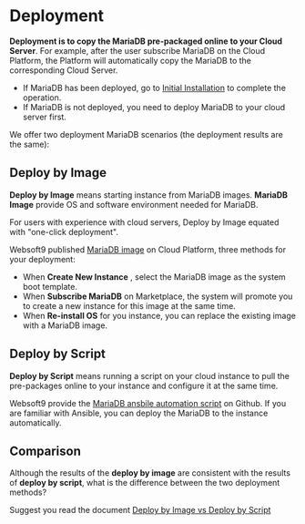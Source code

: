 # Deployment

**Deployment is to copy the MariaDB pre-packaged online to your Cloud Server**. For example, after the user subscribe MariaDB on the Cloud Platform, the Platform will automatically copy the MariaDB to the corresponding Cloud Server.

- If MariaDB has been deployed, go to [Initial Installation](/stack-installation.md) to complete the operation.
- If MariaDB is not deployed, you need to deploy MariaDB to your cloud server first.

We offer two deployment MariaDB scenarios (the deployment results are the same):

## Deploy by Image

**Deploy by Image** means starting instance from MariaDB images. **MariaDB Image** provide OS and software environment needed for MariaDB.

For users with experience with cloud servers, Deploy by Image equated with "one-click deployment".

Websoft9 published [MariaDB image](https://apps.websoft9.com/mariadb) on Cloud Platform, three methods for your deployment:

* When **Create New Instance** , select the MariaDB image as the system boot template.
* When **Subscribe MariaDB** on Marketplace, the system will promote you to create a new instance for this image at the same time.
* When **Re-install OS** for you instance, you can replace the existing image with a MariaDB image.

## Deploy by Script

**Deploy by Script** means running a script on your cloud instance to pull the pre-packages online to your instance and configure it at the same time.

Websoft9 provide the [MariaDB ansbile automation script](https://github.com/Websoft9/ansible-mariadb) on Github. If you are familiar with Ansible, you can deploy the MariaDB to the instance automatically.

## Comparison

Although the results of the **deploy by image** are consistent with the results of **deploy by script**, what is the difference between the two deployment methods?

Suggest you read the document [Deploy by Image vs Deploy by Script](https://support.websoft9.com/docs/faq/bz-product.html#deployment-comparison)